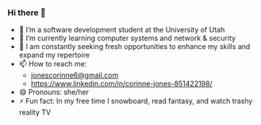 ### Hi there 👋

- 🔭 I’m a software development student at the University of Utah
- 🌱 I’m currently learning computer systems and network & security
- 👯 I am constantly seeking fresh opportunities to enhance my skills and expand my repertoire
- 📫 How to reach me: 
  - jonescorinne6@gmail.com
  - https://www.linkedin.com/in/corinne-jones-851422198/
- 😄 Pronouns: she/her
- ⚡ Fun fact: In my free time I snowboard, read fantasy, and watch trashy reality TV
